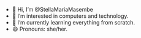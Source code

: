 - 👋 Hi, I’m @StellaMariaMasembe
- 👀 I’m interested in computers and technology.
- 🌱 I’m currently learning everything from scratch.
- 😄 Pronouns: she/her.

<!---
StellaMariaMasembe/StellaMariaMasembe is a ✨ special ✨ repository because its `README.md` (this file) appears on your GitHub profile.
You can click the Preview link to take a look at your changes.
--->
